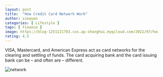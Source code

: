 ```yaml
---
layout: post
title:  "How Credit Card Network Work"
author: xiequan
categories: [ Lifestyle ]
tags: [ Finance ]
image: https://blog-1251121783.cos.ap-shanghai.myqcloud.com/2022/07/how_visa_and_ma_work.png
rating: 4.5
---
```



VISA, Mastercard, and American Express act as card networks for the clearing and settling of funds. The card acquiring bank and the card issuing bank can be – and often are – different.

![network](https://blog-1251121783.cos.ap-shanghai.myqcloud.com/2022/07/how_visa_and_ma_work.png) 